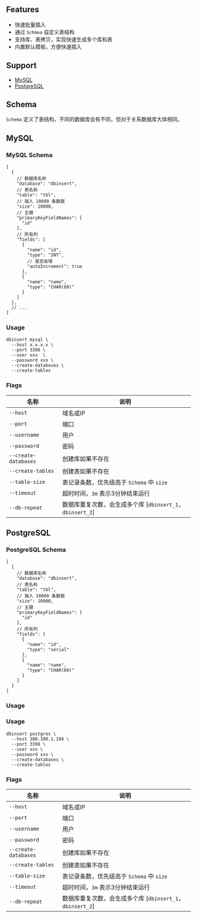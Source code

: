 ## Features

- 快速批量插入
- 通过 `Schmea` 自定义表结构
- 支持库、表拷贝，实现快速生成多个库和表
- 内置默认模板，方便快速插入

## Support

- [MySQL](#MySQL)
- [PostgreSQL](#PostgreSQL)

## Schema

`Schema` 定义了表结构，不同的数据库会有不同，但对于关系数据库大体相同。

## MySQL

### MySQL Schema

```json5
[
  {
    // 数据库名称
    "database": "dbinsert",
    // 表名称
    "table": "tbl",
    // 插入 10000 条数据
    "size": 10000,
    // 主键
    "primaryKeyFieldNames": [
      "id"
    ],
    // 所有列
    "fields": [
      {
        "name": "id",
        "type": "INT",
        // 是否自增
        "autoIncrement": true
      },
      {
        "name": "name",
        "type": "CHAR(60)"
      }
    ]
  },
  // ... 
]
```

### Usage

```shell
dbinsert mysql \
  --host x.x.x.x \ 
  --port 3306 \
  --user xxx  \
  --password xxx \
  --create-databases \
  --create-tables
```

### Flags

| 名称  | 说明                                         |
|-----|--------------------------------------------|
| `--host`    | 域名或IP                                      |
|  `--port`   | 端口                                         |
|  `--username`   | 用户                                         |
|     `--password`          | 密码                                         |
|   `--create-databases`            | 创建库如果不存在                                   |
|           `--create-tables`                      | 创建表如果不存在                                   |
|      `--table-size`         | 表记录条数，优先级高于 `Schema` 中 `size`              |
|    `--timeout`                       | 超时时间，`3m` 表示3分钟结束运行                        |
|         `--db-repeat`                            | 数据库重复次数，会生成多个库 [`dbinsert_1`，`dbinsert_2`] |

## PostgreSQL

### PostgreSQL Schema

```json5
[
  {
    // 数据库名称
    "database": "dbinsert",
    // 表名称
    "table": "tbl",
    // 插入 10000 条数据
    "size": 10000,
    // 主键
    "primaryKeyFieldNames": [
      "id"
    ],
    // 所有列
    "fields": [
      {
        "name": "id",
        "type": "serial"
      },
      {
        "name": "name",
        "type": "CHAR(60)"
      }
    ]
  }
]
```
### Usage

### Usage

```shell
dbinsert postgres \
  --host 100.100.1.194 \ 
  --port 3306 \
  --user xxx \
  --password xxx \
  --create-databases \
  --create-tables
```

### Flags

| 名称  | 说明                                         |
|-----|--------------------------------------------|
| `--host`    | 域名或IP                                      |
|  `--port`   | 端口                                         |
|  `--username`   | 用户                                         |
|     `--password`          | 密码                                         |
|   `--create-databases`            | 创建库如果不存在                                   |
|           `--create-tables`                      | 创建表如果不存在                                   |
|      `--table-size`         | 表记录条数，优先级高于 `Schema` 中 `size`              |
|    `--timeout`                       | 超时时间，`3m` 表示3分钟结束运行                        |
|         `--db-repeat`                            | 数据库重复次数，会生成多个库 [`dbinsert_1`，`dbinsert_2`] |

